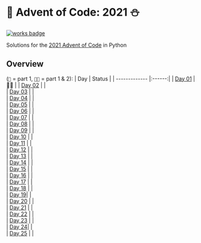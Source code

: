 # 🎄 Advent of Code: 2021 ⛄
[![works badge](https://cdn.jsdelivr.net/gh/nikku/works-on-my-machine@v0.2.0/badge.svg)](https://github.com/nikku/works-on-my-machine)

 Solutions for the [2021 Advent of Code](https://adventofcode.com/2021/) in Python

## Overview

(`🌟` = part 1, `🌟🌟` = part 1 & 2):
| Day           | Status |
| ------------- |:------:|
| [Day 01](https://adventofcode.com/2021/day/1) | 🌟🌟 |
| [Day 02](https://adventofcode.com/2021/day/2) |  |  
| [Day 03](https://adventofcode.com/2021/day/3) |  |  
| [Day 04](https://adventofcode.com/2021/day/4) |  |  
| [Day 05](https://adventofcode.com/2021/day/5) |  |  
| [Day 06](https://adventofcode.com/2021/day/6) |  |  
| [Day 07](https://adventofcode.com/2021/day/7) |  |  
| [Day 08](https://adventofcode.com/2021/day/8) |  |  
| [Day 09](https://adventofcode.com/2021/day/9) |  |  
| [Day 10](https://adventofcode.com/2021/day/10) |  |  
| [Day 11](https://adventofcode.com/2021/day/11) |  |  
| [Day 12](https://adventofcode.com/2021/day/12) |  |  
| [Day 13](https://adventofcode.com/2021/day/13) |  |  
| [Day 14](https://adventofcode.com/2021/day/14) |  |  
| [Day 15](https://adventofcode.com/2021/day/15) |  |  
| [Day 16](https://adventofcode.com/2021/day/16) |  |  
| [Day 17](https://adventofcode.com/2021/day/17) |  |  
| [Day 18](https://adventofcode.com/2021/day/18) |  |  
| [Day 19](https://adventofcode.com/2021/day/19)|  |  
| [Day 20](https://adventofcode.com/2021/day/20) |  |  
| [Day 21](https://adventofcode.com/2021/day/21) |  |  
| [Day 22](https://adventofcode.com/2021/day/22) |  |  
| [Day 23](https://adventofcode.com/2021/day/23) |  |  
| [Day 24](https://adventofcode.com/2021/day/24)|  |  
| [Day 25](https://adventofcode.com/2021/day/25) |  |  

